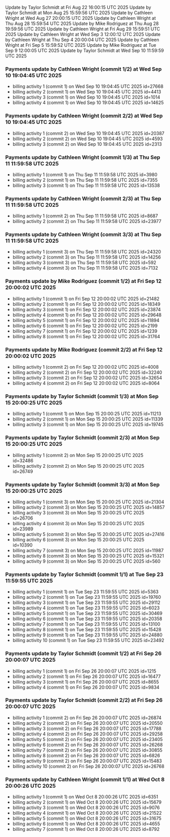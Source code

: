 Update by Taylor Schmidt at Fri Aug 22 16:00:15 UTC 2025
Update by Taylor Schmidt at Mon Aug 25 15:59:56 UTC 2025
Update by Cathleen Wright at Wed Aug 27 20:00:15 UTC 2025
Update by Cathleen Wright at Thu Aug 28 15:59:54 UTC 2025
Update by Mike Rodriguez at Thu Aug 28 19:59:56 UTC 2025
Update by Cathleen Wright at Fri Aug 29 15:59:51 UTC 2025
Update by Cathleen Wright at Wed Sep  3 12:00:12 UTC 2025
Update by Cathleen Wright at Thu Sep  4 20:00:04 UTC 2025
Update by Cathleen Wright at Fri Sep  5 15:59:52 UTC 2025
Update by Mike Rodriguez at Tue Sep  9 12:00:05 UTC 2025
Update by Taylor Schmidt at Wed Sep 10 11:59:59 UTC 2025

### Payments update by Cathleen Wright (commit 1/2) at Wed Sep 10 19:04:45 UTC 2025
- billing activity 1 (commit 1) on Wed Sep 10 19:04:45 UTC 2025 id=27668
- billing activity 2 (commit 1) on Wed Sep 10 19:04:45 UTC 2025 id=4413
- billing activity 3 (commit 1) on Wed Sep 10 19:04:45 UTC 2025 id=1014
- billing activity 4 (commit 1) on Wed Sep 10 19:04:45 UTC 2025 id=14625

### Payments update by Cathleen Wright (commit 2/2) at Wed Sep 10 19:04:45 UTC 2025
- billing activity 1 (commit 2) on Wed Sep 10 19:04:45 UTC 2025 id=20387
- billing activity 2 (commit 2) on Wed Sep 10 19:04:45 UTC 2025 id=4593
- billing activity 3 (commit 2) on Wed Sep 10 19:04:45 UTC 2025 id=2313

### Payments update by Cathleen Wright (commit 1/3) at Thu Sep 11 11:59:58 UTC 2025
- billing activity 1 (commit 1) on Thu Sep 11 11:59:58 UTC 2025 id=3980
- billing activity 2 (commit 1) on Thu Sep 11 11:59:58 UTC 2025 id=7355
- billing activity 3 (commit 1) on Thu Sep 11 11:59:58 UTC 2025 id=13538

### Payments update by Cathleen Wright (commit 2/3) at Thu Sep 11 11:59:58 UTC 2025
- billing activity 1 (commit 2) on Thu Sep 11 11:59:58 UTC 2025 id=8687
- billing activity 2 (commit 2) on Thu Sep 11 11:59:58 UTC 2025 id=23977

### Payments update by Cathleen Wright (commit 3/3) at Thu Sep 11 11:59:58 UTC 2025
- billing activity 1 (commit 3) on Thu Sep 11 11:59:58 UTC 2025 id=24320
- billing activity 2 (commit 3) on Thu Sep 11 11:59:58 UTC 2025 id=14256
- billing activity 3 (commit 3) on Thu Sep 11 11:59:58 UTC 2025 id=592
- billing activity 4 (commit 3) on Thu Sep 11 11:59:58 UTC 2025 id=7132

### Payments update by Mike Rodriguez (commit 1/2) at Fri Sep 12 20:00:02 UTC 2025
- billing activity 1 (commit 1) on Fri Sep 12 20:00:02 UTC 2025 id=21482
- billing activity 2 (commit 1) on Fri Sep 12 20:00:02 UTC 2025 id=18349
- billing activity 3 (commit 1) on Fri Sep 12 20:00:02 UTC 2025 id=23874
- billing activity 4 (commit 1) on Fri Sep 12 20:00:02 UTC 2025 id=29648
- billing activity 5 (commit 1) on Fri Sep 12 20:00:02 UTC 2025 id=11894
- billing activity 6 (commit 1) on Fri Sep 12 20:00:02 UTC 2025 id=2199
- billing activity 7 (commit 1) on Fri Sep 12 20:00:02 UTC 2025 id=1239
- billing activity 8 (commit 1) on Fri Sep 12 20:00:02 UTC 2025 id=31764

### Payments update by Mike Rodriguez (commit 2/2) at Fri Sep 12 20:00:02 UTC 2025
- billing activity 1 (commit 2) on Fri Sep 12 20:00:02 UTC 2025 id=4008
- billing activity 2 (commit 2) on Fri Sep 12 20:00:02 UTC 2025 id=32240
- billing activity 3 (commit 2) on Fri Sep 12 20:00:02 UTC 2025 id=32654
- billing activity 4 (commit 2) on Fri Sep 12 20:00:02 UTC 2025 id=8064

### Payments update by Taylor Schmidt (commit 1/3) at Mon Sep 15 20:00:25 UTC 2025
- billing activity 1 (commit 1) on Mon Sep 15 20:00:25 UTC 2025 id=11213
- billing activity 2 (commit 1) on Mon Sep 15 20:00:25 UTC 2025 id=11339
- billing activity 3 (commit 1) on Mon Sep 15 20:00:25 UTC 2025 id=19745

### Payments update by Taylor Schmidt (commit 2/3) at Mon Sep 15 20:00:25 UTC 2025
- billing activity 1 (commit 2) on Mon Sep 15 20:00:25 UTC 2025 id=32486
- billing activity 2 (commit 2) on Mon Sep 15 20:00:25 UTC 2025 id=26749

### Payments update by Taylor Schmidt (commit 3/3) at Mon Sep 15 20:00:25 UTC 2025
- billing activity 1 (commit 3) on Mon Sep 15 20:00:25 UTC 2025 id=21304
- billing activity 2 (commit 3) on Mon Sep 15 20:00:25 UTC 2025 id=14857
- billing activity 3 (commit 3) on Mon Sep 15 20:00:25 UTC 2025 id=26706
- billing activity 4 (commit 3) on Mon Sep 15 20:00:25 UTC 2025 id=23989
- billing activity 5 (commit 3) on Mon Sep 15 20:00:25 UTC 2025 id=27416
- billing activity 6 (commit 3) on Mon Sep 15 20:00:25 UTC 2025 id=10390
- billing activity 7 (commit 3) on Mon Sep 15 20:00:25 UTC 2025 id=11987
- billing activity 8 (commit 3) on Mon Sep 15 20:00:25 UTC 2025 id=15321
- billing activity 9 (commit 3) on Mon Sep 15 20:00:25 UTC 2025 id=560

### Payments update by Taylor Schmidt (commit 1/1) at Tue Sep 23 11:59:55 UTC 2025
- billing activity 1 (commit 1) on Tue Sep 23 11:59:55 UTC 2025 id=5363
- billing activity 2 (commit 1) on Tue Sep 23 11:59:55 UTC 2025 id=19760
- billing activity 3 (commit 1) on Tue Sep 23 11:59:55 UTC 2025 id=29112
- billing activity 4 (commit 1) on Tue Sep 23 11:59:55 UTC 2025 id=6023
- billing activity 5 (commit 1) on Tue Sep 23 11:59:55 UTC 2025 id=30469
- billing activity 6 (commit 1) on Tue Sep 23 11:59:55 UTC 2025 id=20358
- billing activity 7 (commit 1) on Tue Sep 23 11:59:55 UTC 2025 id=13100
- billing activity 8 (commit 1) on Tue Sep 23 11:59:55 UTC 2025 id=15428
- billing activity 9 (commit 1) on Tue Sep 23 11:59:55 UTC 2025 id=24880
- billing activity 10 (commit 1) on Tue Sep 23 11:59:55 UTC 2025 id=23492

### Payments update by Taylor Schmidt (commit 1/2) at Fri Sep 26 20:00:07 UTC 2025
- billing activity 1 (commit 1) on Fri Sep 26 20:00:07 UTC 2025 id=1215
- billing activity 2 (commit 1) on Fri Sep 26 20:00:07 UTC 2025 id=16477
- billing activity 3 (commit 1) on Fri Sep 26 20:00:07 UTC 2025 id=8655
- billing activity 4 (commit 1) on Fri Sep 26 20:00:07 UTC 2025 id=9834

### Payments update by Taylor Schmidt (commit 2/2) at Fri Sep 26 20:00:07 UTC 2025
- billing activity 1 (commit 2) on Fri Sep 26 20:00:07 UTC 2025 id=26874
- billing activity 2 (commit 2) on Fri Sep 26 20:00:07 UTC 2025 id=20550
- billing activity 3 (commit 2) on Fri Sep 26 20:00:07 UTC 2025 id=17788
- billing activity 4 (commit 2) on Fri Sep 26 20:00:07 UTC 2025 id=29258
- billing activity 5 (commit 2) on Fri Sep 26 20:00:07 UTC 2025 id=23405
- billing activity 6 (commit 2) on Fri Sep 26 20:00:07 UTC 2025 id=26268
- billing activity 7 (commit 2) on Fri Sep 26 20:00:07 UTC 2025 id=30855
- billing activity 8 (commit 2) on Fri Sep 26 20:00:07 UTC 2025 id=6826
- billing activity 9 (commit 2) on Fri Sep 26 20:00:07 UTC 2025 id=15483
- billing activity 10 (commit 2) on Fri Sep 26 20:00:07 UTC 2025 id=26768

### Payments update by Cathleen Wright (commit 1/1) at Wed Oct  8 20:00:26 UTC 2025
- billing activity 1 (commit 1) on Wed Oct  8 20:00:26 UTC 2025 id=6351
- billing activity 2 (commit 1) on Wed Oct  8 20:00:26 UTC 2025 id=15679
- billing activity 3 (commit 1) on Wed Oct  8 20:00:26 UTC 2025 id=9076
- billing activity 4 (commit 1) on Wed Oct  8 20:00:26 UTC 2025 id=21522
- billing activity 5 (commit 1) on Wed Oct  8 20:00:26 UTC 2025 id=31675
- billing activity 6 (commit 1) on Wed Oct  8 20:00:26 UTC 2025 id=4655
- billing activity 7 (commit 1) on Wed Oct  8 20:00:26 UTC 2025 id=8792
